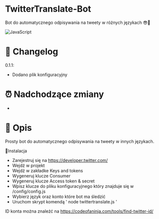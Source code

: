 # TwitterTranslate-Bot
 Bot do automatycznego odpisywania na tweety w różnych językach 😎🤙

![JavaScript](https://img.shields.io/badge/JavaScript-PogChamp-yellow)


# 📝 Changelog 
0.1.1:
- Dodano plik konfiguracyjny

# ⏰ Nadchodzące zmiany
- 

# 🧐 Opis
Prosty bot do automatycznego odpisywania na tweety w innych językach.

📝Instalacja
- Zarejestruj się na https://developer.twitter.com/
- Wejdź w projekt
- Wejdź w zakładke Keys and tokens
- Wygeneruj klucze Consumer 
- Wygeneruj klucze Access token & secret
- Wpisz klucze do pliku konfiguracyjnego który znajduje się w /config/config.js
- Wybierz język oraz konto które bot ma śledzić
- Uruchom skrypt komendą ' node twittertranslate.js '

ID konta można znaleźć na https://codeofaninja.com/tools/find-twitter-id/
